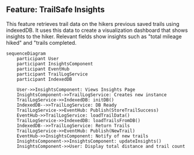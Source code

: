 ## Feature: TrailSafe Insights

This feature retrieves trail data on the hikers previous saved trails using indexedDB. It uses this data 
to create a visualization dashboard that shows insights to the hiker. Relevant fields show insights such as
"total mileage hiked" and "trails completed. 

```mermaid
sequenceDiagram
    participant User
    participant InsightsComponent
    participant EventHub
    participant TrailLogService
    participant IndexedDB
    
    User->>InsightsComponent: Views Insights Page
    InsightsComponent->>TrailLogService: Creates new instance
    TrailLogService->>IndexedDB: initDB()
    IndexedDB-->>TrailLogService: DB Ready
    TrailLogService->>EventHub: Publish(StoreTrailSuccess)
    EventHub->>TrailLogService: loadTrailData()
    TrailLogService->>IndexedDB: loadTrailsFromDB()
    IndexedDB-->>TrailLogService: Return Trails
    TrailLogService->>EventHub: Publish(NewTrail)
    EventHub->>InsightsComponent: Notify of new trails
    InsightsComponent->>InsightsComponent: updateInsights()
    InsightsComponent->>User: Display total distance and trail count
```
